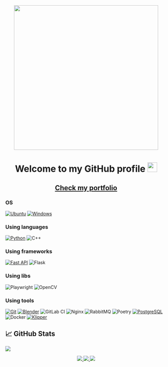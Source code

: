 <div id="header" align="center">
  <img src="https://media3.giphy.com/media/v1.Y2lkPTc5MGI3NjExZXFnZ3c3Nm82YndocTJsbzBheTIweGNwcHRqZGtzMm0wcDJhMG5vMiZlcD12MV9pbnRlcm5hbF9naWZfYnlfaWQmY3Q9Zw/qgQUggAC3Pfv687qPC/giphy.gif" width="450"/>
</div>


<h1 align="center">
  Welcome to my GitHub profile
  <img src="https://media0.giphy.com/media/v1.Y2lkPTc5MGI3NjExZnZxbWxnYTRqYW5tY2E2dHh3bmg2MjdrNzNiY2doY2xqcndmbXlleCZlcD12MV9pbnRlcm5hbF9naWZfYnlfaWQmY3Q9cw/w1OBpBd7kJqHrJnJ13/giphy.gif" width="30px"/>
</h1>
<h2 align="center">
  <a href="https://agnworks.github.io/" >
    Check my portfolio
  </a>
</h2>

<!-- [![Anurag's GitHub stats](https://github-readme-stats.vercel.app/api?username=Abramov0Alexandr&show_icons=true&theme=gruvbox_light)](https://github.com/Abramov0Alexandr?tab=repositories) -->

### OS
[![Ubuntu](https://img.shields.io/badge/Ubuntu-3f3fff?style=for-the-badge&logo=Ubuntu&logoColor=white&labelColor=black)](https://ubuntu.com/)
[![Windows](https://img.shields.io/badge/Windows-3f3fff?style=for-the-badge&logo=Windows&labelColor=black)](https://github.com/AGNworks)

### Using languages
[![Python](https://img.shields.io/badge/-Python-3f3fff?style=for-the-badge&logo=python&logoColor=white&labelColor=black)](https://www.python.org/)
![C++](https://img.shields.io/badge/C++-00599C?style=for-the-badge&logo=c%2B%2B&logoColor=white)

### Using frameworks
[![Fast API](https://img.shields.io/badge/Fast_API-3f3fff?style=for-the-badge&logo=FastAPI&logoColor=white&labelColor=black)](https://fastapi.tiangolo.com/)
![Flask](https://img.shields.io/badge/flask-%23000.svg?style=for-the-badge&logo=flask&logoColor=white)

### Using libs
![Playwright](https://img.shields.io/badge/-playwright-%232EAD33?style=for-the-badge&logo=playwright&logoColor=white)
![OpenCV](https://img.shields.io/badge/opencv-%23white.svg?style=for-the-badge&logo=opencv&logoColor=white)


### Using tools
[![Git](https://img.shields.io/badge/GIT-3f3fff?style=for-the-badge&logo=GIT&logoColor=white&labelColor=black)](https://git-scm.com/)
[![Blender](https://img.shields.io/badge/blender-%23F5792A.svg?style=for-the-badge&logo=blender&logoColor=white)](https://docs.blender.org/api/current/index.html)
![GitLab CI](https://img.shields.io/badge/gitlab%20ci-%23181717.svg?style=for-the-badge&logo=gitlab&logoColor=white)
![Nginx](https://img.shields.io/badge/nginx-%23009639.svg?style=for-the-badge&logo=nginx&logoColor=white)
![RabbitMQ](https://img.shields.io/badge/Rabbitmq-FF6600?style=for-the-badge&logo=rabbitmq&logoColor=white)
![Poetry](https://img.shields.io/badge/Poetry-%233B82F6.svg?style=for-the-badge&logo=poetry&logoColor=0B3D8D)
[![PostgreSQL](https://img.shields.io/badge/Postgresql-3f3fff?style=for-the-badge&logo=Postgresql&logoColor=white&labelColor=black)](https://www.postgresql.org/)
![Docker](https://img.shields.io/badge/docker-%230db7ed.svg?style=for-the-badge&logo=docker&logoColor=white)
[![Klipper](https://img.shields.io/badge/Klipper-808080?style=for-the-badge)](https://www.klipper3d.org/)


## 📈 GitHub Stats
![](https://komarev.com/ghpvc/?username=AGNworks&color=3f3fff&style=for-the-badge)
<p align="center">
  <a href="https://github.com/AGNworks">
    <img src="http://github-profile-summary-cards.vercel.app/api/cards/profile-details?username=AGNworks&theme=transparent" />
  </a>
  <a href="https://github.com/AGNworks">
    <img src="https://github-readme-streak-stats.herokuapp.com/?user=AGNworks&hide_border=true&card_width=338&theme=transparent" />
  </a>
  <a href="https://github.com/AGNworks">
    <img src="http://github-profile-summary-cards.vercel.app/api/cards/stats?username=AGNworks&theme=transparent" />
  </a>

</p>

<!--
**AGNworks/AGNworks** is a ✨ _special_ ✨ repository because its `README.md` (this file) appears on your GitHub profile.

Here are some ideas to get you started:

- 🔭 I’m currently working on ...
- 🌱 I’m currently learning ...
- 👯 I’m looking to collaborate on ...
- 🤔 I’m looking for help with ...
- 💬 Ask me about ...
- 📫 How to reach me: ...
- 😄 Pronouns: ...
- ⚡ Fun fact: ...
-->
